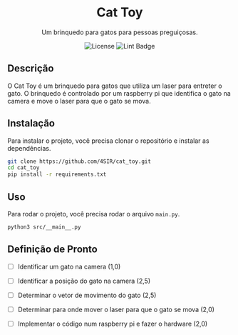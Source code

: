 
<div align="center">
  <h1>Cat Toy</h1>
  <p>Um brinquedo para gatos para pessoas preguiçosas.</p>
  <img src="https://img.shields.io/github/license/ThomasBouasli/cat_toy" alt="License">
  <img src="https://github.com/ThomasBouasli/cat_toy/actions/workflows/lint.yaml/badge.svg" alt="Lint Badge">
</div>

## Descrição

O Cat Toy é um brinquedo para gatos que utiliza um laser para entreter o gato. O brinquedo é controlado por um raspberry pi que identifica o gato na camera e move o laser para que o gato se mova.

## Instalação

Para instalar o projeto, você precisa clonar o repositório e instalar as dependências.

```bash
git clone https://github.com/4SIR/cat_toy.git
cd cat_toy
pip install -r requirements.txt
```

## Uso

Para rodar o projeto, você precisa rodar o arquivo `main.py`.

```bash
python3 src/__main__.py
```

## Definição de Pronto

- [ ] Identificar um gato na camera (1,0)
- [ ] Identificar a posição do gato na camera (2,5)
- [ ] Determinar o vetor de movimento do gato (2,5)
- [ ] Determinar para onde mover o laser para que o gato se mova (2,0)
- [ ] Implementar o código num raspberry pi e fazer o hardware (2,0)

